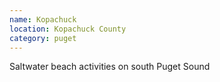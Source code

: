 ```yaml
---
name: Kopachuck
location: Kopachuck County
category: puget
---
```


Saltwater beach activities on south Puget Sound
